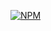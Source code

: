 [![NPM](https://img.shields.io/npm/l/react)](https://github.com/romenikcgit/atividade01/blob/main/LICENCE)
